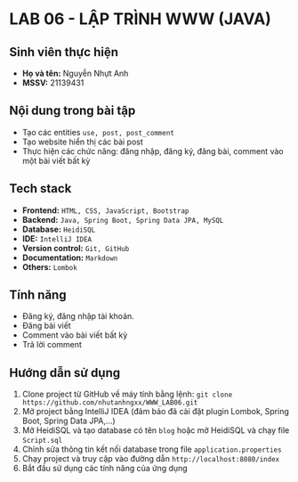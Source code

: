# LAB 06 - LẬP TRÌNH WWW (JAVA)
## Sinh viên thực hiện
- **Họ và tên:** Nguyễn Nhựt Anh
- **MSSV:** 21139431
## Nội dung trong bài tập
- Tạo các entities `use, post, post_comment`
- Tạo website hiển thị các bài post
- Thực hiện các chức năng: đăng nhập, đăng ký, đăng bài, comment vào một bài viết bất kỳ
## Tech stack
- **Frontend:** `HTML, CSS, JavaScript, Bootstrap`
- **Backend:** `Java, Spring Boot, Spring Data JPA, MySQL`
- **Database:** `HeidiSQL`
- **IDE:** `IntelliJ IDEA`
- **Version control:** `Git, GitHub`
- **Documentation:** `Markdown`
- **Others:** `Lombok`
## Tính năng
- Đăng ký, đăng nhập tài khoản.
- Đăng bài viết
- Comment vào bài viết bất kỳ
- Trả lời comment
## Hướng dẫn sử dụng
1. Clone project từ GitHub về máy tính bằng lệnh:
`git clone https://github.com/nhutanhngxx/WWW_LAB06.git`
3. Mở project bằng IntelliJ IDEA (đảm bảo đã cài đặt plugin Lombok, Spring Boot, Spring Data JPA,...)
4. Mở HeidiSQL và tạo database có tên `blog` hoặc mở HeidiSQL và chạy file `Script.sql`
5. Chỉnh sửa thông tin kết nối database trong file `application.properties`
6. Chạy project và truy cập vào đường dẫn `http://localhost:8080/index`
7. Bắt đầu sử dụng các tính năng của ứng dụng

